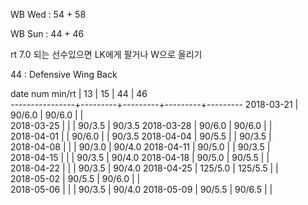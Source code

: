 WB Wed : 54 + 58

WB Sun : 44 + 46

rt 7.0 되는 선수있으면 LK에게 팔거나 W으로 올리기

44 : 	Defensive Wing Back

date num min/rt |    13   |    15   |    44   |    46   
----------------+---------+---------+---------+---------
2018-03-21      |  90/6.0 |  90/6.0 |         |        
2018-03-25      |         |         |  90/3.5 |  90/3.5
2018-03-28      |  90/6.0 |  90/6.0 |         |        
2018-04-01      |         |  90/6.0 |         |  90/3.5
2018-04-04      |  90/5.5 |         |  90/3.5 |        
2018-04-08      |         |         |  90/3.0 |  90/4.0
2018-04-11      |  90/5.0 |         |  90/3.5 |        
2018-04-15      |         |         |  90/3.5 |  90/4.0
2018-04-18      |  90/5.0 |  90/5.5 |         |        
2018-04-22      |         |         |  90/3.5 |  90/4.0
2018-04-25      | 125/5.0 | 125/5.5 |         |        
2018-05-02      |  90/5.5 |  90/6.0 |         |        
2018-05-06      |         |         |  90/3.5 |  90/4.0
2018-05-09      |  90/5.5 |  90/6.5 |         |        
